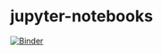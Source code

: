 # jupyter-notebooks

[![Binder](https://mybinder.org/badge_logo.svg)](https://mybinder.org/v2/gh/LeCampusAzure/jupyter-notebooks/master)

